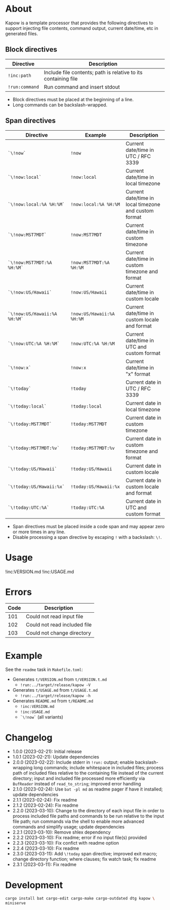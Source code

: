 # About

Kapow is a template processor that provides the following directives to support injecting file
contents, command output, current date/time, etc in generated files.

## Block directives

Directive | Description
---|---
`!inc:path` | Include file contents; path is relative to its containing file
`!run:command` | Run command and insert stdout

* Block directives must be placed at the beginning of a line.
* Long commands can be backslash-wrapped.

## Span directives

Directive | Example | Description
---|---|---
`` `\!now` `` | `!now` | Current date/time in UTC / RFC 3339
`` `\!now:local` `` | `!now:local` | Current date/time in local timezone
`` `\!now:local:%A %H:%M` `` | `!now:local:%A %H:%M` | Current date/time in local timezone and custom format
`` `\!now:MST7MDT` `` | `!now:MST7MDT` | Current date/time in custom timezone
`` `\!now:MST7MDT:%A %H:%M` `` | `!now:MST7MDT:%A %H:%M` | Current date/time in custom timezone and format
`` `\!now:US/Hawaii` `` | `!now:US/Hawaii` | Current date/time in custom locale
`` `\!now:US/Hawaii:%A %H:%M` `` | `!now:US/Hawaii:%A %H:%M` | Current date/time in custom locale and format
`` `\!now:UTC:%A %H:%M` `` | `!now:UTC:%A %H:%M` | Current date/time in UTC and custom format
`` `\!now:x` `` | `!now:x` | Current date/time in "x" format
`` `\!today` `` | `!today` | Current date in UTC / RFC 3339
`` `\!today:local` `` | `!today:local` | Current date in local timezone
`` `\!today:MST7MDT` `` | `!today:MST7MDT` | Current date in custom timezone
`` `\!today:MST7MDT:%v` `` | `!today:MST7MDT:%v` | Current date in custom timezone and format
`` `\!today:US/Hawaii` `` | `!today:US/Hawaii` | Current date in custom locale
`` `\!today:US/Hawaii:%x` `` | `!today:US/Hawaii:%x` | Current date in custom locale and format
`` `\!today:UTC:%A` `` | `!today:UTC:%A` | Current date in UTC and custom format

* Span directives must be placed inside a code span and may appear zero or more times in any line.
* Disable processing a span directive by escaping `!` with a backslash: `\!`.

# Usage

!inc:VERSION.md
!inc:USAGE.md
# Errors

Code | Description
---|---
101 | Could not read input file
102 | Could not read included file
103 | Could not change directory

# Example

See the `readme` task in `Makefile.toml`:

* Generates `t/VERSION.md` from `t/VERSION.t.md`
    * `!run:../target/release/kapow -V`
* Generates `t/USAGE.md` from `t/USAGE.t.md`
    * `!run:../target/release/kapow -h`
* Generates `README.md` from `t/README.md`
    * `!inc:VERSION.md`
    * `!inc:USAGE.md`
    * `` `\!now` `` (all variants)

# Changelog

* 1.0.0 (2023-02-21): Initial release
* 1.0.1 (2023-02-21): Update dependencies
* 2.0.0 (2023-02-22): Include stderr in `!run:` output;
  enable backslash-wrapping long commands;
  include whitespace in included files;
  process path of included files relative to the containing file instead of the current directory;
  input and included file processed more efficiently via `BufReader` instead of `read_to_string`;
  improved error handling
* 2.1.0 (2023-02-24): Use `bat -pl md` as readme pager if have it installed; update dependencies
* 2.1.1 (2023-02-24): Fix readme
* 2.1.2 (2023-02-24): Fix readme
* 2.2.0 (2023-03-10): Change to the directory of each input file in order to process included file
  paths and commands to be run relative to the input file path;
  run commands via the shell to enable more advanced commands and simplify usage;
  update dependencies
* 2.2.1 (2023-03-10): Remove shlex dependency
* 2.2.2 (2023-03-10): Fix readme; error if no input file(s) provided
* 2.2.3 (2023-03-10): Fix confict with readme option
* 2.2.4 (2023-03-10): Fix readme
* 2.3.0 (2023-03-11): Add `\!today` span directive; improved exit macro; change directory function;
  where clauses; fix watch task; fix readme
* 2.3.1 (2023-03-11): Fix readme

# Development

```bash
cargo install bat cargo-edit cargo-make cargo-outdated dtg kapow \
miniserve
```

